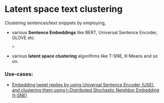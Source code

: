 # Latent space text clustering 


Clustering sentences/text snippets by employing, 

* various **Sentence Embeddings** like BERT, Universal Sentence Encoder, GLOVE etc.

  `+`

*  various **latent space clustering** algorithms like T-SNE, K-Means and so on.


### Use-cases:

- [Embedding tweet replies by using Universal Sentence Encoder (USE), and clustering them using t-Distributed Stochastic Neighbor Embedding (t-SNE)](https://github.com/SaikatPhys/Latent-Space-Text-Clustering/blob/main/USE-sentence-embeddings-and-t-SNE-visualization.ipynb)

